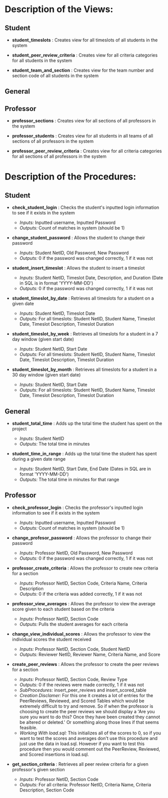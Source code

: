 # Description of the Views:

## Student

  - **student_timeslots** : Creates view for all timeslots of all students in the system

  - **student_peer_review_criteria** : Creates view for all criteria categories for all students in the system

  - **student_team_and_section** : Creates view for the team number and section code of all students in the system


## General


## Professor 

  - **professor_sections** : Creates view for all sections of all professors in the system

  - **professor_students** : Creates view for all students in all teams of all sections of all professors in the system

  - **professor_peer_review_criteria** : Creates view for all criteria categories for all sections of all professors in the system


# Description of the Procedures:


## Student

  - **check_student_login** : Checks the student's inputted login information to see if it exists in the system  
      - *Inputs:* Inputted username, Inputted Password  
      - *Outputs:* Count of matches in system (should be 1)
      
  - **change_student_password** : Allows the student to change their password  
      - *Inputs:* Student NetID, Old Password, New Password  
      - *Outputs:* 0 if the password was changed correctly, 1 if it was not

  - **student_insert_timeslot** : Allows the student to insert a timeslot  
      - *Inputs:* Student NetID, Timeslot Date, Description, and Duration  (Date in SQL is in format 'YYYY-MM-DD')  
      - *Outputs:* 0 if the password was changed correctly, 1 if it was not

  - **student_timeslot_by_date** : Retrieves all timeslots for a student on a given date
      - *Inputs:* Student NetID, Timeslot Date
      - *Outputs:* For all timeslots: Student NetID, Student Name, Timeslot Date, Timeslot Description, Timeslot Duration

  - **student_timeslot_by_week** : Retrieves all timeslots for a student in a 7 day window (given start date)
      - *Inputs:* Student NetID, Start Date
      - *Outputs:* For all timeslots: Student NetID, Student Name, Timeslot Date, Timeslot Description, Timeslot Duration

  - **student_timeslot_by_month** : Retrieves all timeslots for a student in a 30 day window (given start date)
      - *Inputs:* Student NetID, Start Date
      - *Outputs:* For all timeslots: Student NetID, Student Name, Timeslot Date, Timeslot Description, Timeslot Duration

  
## General

  - **student_total_time** : Adds up the total time the student has spent on the project  
      - *Inputs:* Student NetID   
      - *Outputs:* The total time in minutes

  - **student_time_in_range** : Adds up the total time the student has spent during a given date range   
      - *Inputs:* Student NetID, Start Date, End Date (Dates in SQL are in format 'YYYY-MM-DD')   
      - *Outputs:* The total time in minutes for that range


## Professor 

 - **check_professor_login** : Checks the professor's inputted login information to see if it exists in the system  
    - *Inputs:* Inputted username, Inputted Password  
    - *Outputs:* Count of matches in system (should be 1)

  - **change_profesor_password** : Allows the professor to change their password  
      - *Inputs:* Professor NetID, Old Password, New Password  
      - *Outputs:* 0 if the password was changed correctly, 1 if it was not

  - **professor_create_criteria** : Allows the professor to create new criteria for a section
      - *Inputs:* Professor NetID, Section Code, Criteria Name, Criteria Description 
      - *Outputs:* 0 if the criteria was added correctly, 1 if it was not

  - **professor_view_averages** : Allows the professor to view the average score given to each student based on the criteria  
      - *Inputs:* Professor NetID, Section Code  
      - *Outputs:* Pulls the student averages for each criteria

  - **change_view_individual_scores** : Allows the professor to view the individual scores the student received  
      - *Inputs:* Professor NetID, Section Code, Student NetID  
      - *Outputs:* Reviewer NetID, Reviewer Name, Criteria Name, and Score

  - **create_peer_reviews** : Allows the professor to create the peer reviews for a section  
      - *Inputs:* Professor NetID, Section Code, Review Type   
      - *Outputs:* 0 if the reviews were made correctly, 1 if it was not  
      - *SubProcedures:* insert_peer_reviews and insert_scored_table  
      - *Creation Disclamer:* For this one it creates a lot of entries for the PeerReviews, Reviewed, and Scored Tables which would be extremely difficult to try and remove. So if when the professor is choosing to create the peer reviews we should display a 'Are you sure you want to do this? Once they have been created they cannot be altered or deleted.' Or something along those lines if that seems feasible.  
     - *Working With load.sql:* This initializes all of the scores to 0, so if you want to test the scores and averages don't use this procedure and just use the data in load.sql. However if you want to test this procedure then you would comment out the PeerReview, Reviewed, and Scored insertions in load.sql.

 - **get_section_criteria** : Retrieves all peer review criteria for a given professor's given section
      - *Inputs:* Professor NetID, Section Code
      - *Outputs:* For all criteria: Professor NetID, Criteria Name, Criteria Description, Section Code